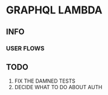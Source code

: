 # GRAPHQL LAMBDA

## INFO

### USER FLOWS

## TODO
1. FIX THE DAMNED TESTS
2. DECIDE WHAT TO DO ABOUT AUTH
